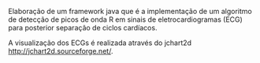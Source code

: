 Elaboração de um framework java que é a implementação de um algoritmo de detecção de picos de onda R em sinais de eletrocardiogramas (ECG) para posterior separação de ciclos cardíacos.

A visualização dos ECGs é realizada através do jchart2d <http://jchart2d.sourceforge.net/>.